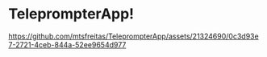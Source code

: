 # TeleprompterApp!

https://github.com/mtsfreitas/TeleprompterApp/assets/21324690/0c3d93e7-2721-4ceb-844a-52ee9654d977
